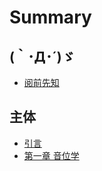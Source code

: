# Summary

## \(｀･Д･´\)ゞ

* [阅前先知](/README.md)

## 主体

* [引言](/00_indro.md)
* [第一章 音位学](01_phonology.md)

